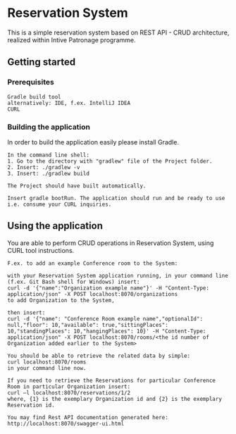 # Reservation System

This is a simple reservation system based on REST API - CRUD architecture, realized within Intive Patronage programme.

## Getting started

### Prerequisites

```
Gradle build tool
alternatively: IDE, f.ex. IntelliJ IDEA
CURL
```

### Building the application

In order to build the application easily please install Gradle.

```
In the command line shell:
1. Go to the directory with "gradlew" file of the Project folder.
2. Insert: ./gradlew -v
3. Insert: ./gradlew build

The Project should have built automatically.

Insert gradle bootRun. The application should run and be ready to use i.e. consume your CURL inquiries.

```

## Using the application

You are able to perform CRUD operations in Reservation System, using CURL tool instructions.

```
F.ex. to add an example Conference room to the System:

with your Reservation System application running, in your command line (f.ex. Git Bash shell for Windows) insert:
curl -d '{"name":"Organization example name"}' -H "Content-Type: application/json" -X POST localhost:8070/organizations
to add Organization to the System,

then insert:
curl -d '{"name": "Conference Room example name","optionalId": null,"floor": 10,"available": true,"sittingPlaces": 10,"standingPlaces": 10,"hangingPlaces": 10}' -H "Content-Type: application/json" -X POST localhost:8070/rooms/<the id number of Organization added earlier to the System>

You should be able to retrieve the related data by simple: 
curl localhost:8070/rooms
in your command line now.

If you need to retrieve the Reservations for particular Conference Room in particular Organization insert:
curl –l localhost:8070/reservations/1/2
where, {1} is the exemplary Organization id and {2} is the exemplary Reservation id.

You may find Rest API documentation generated here: http://localhost:8070/swagger-ui.html
```
